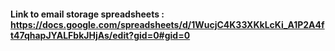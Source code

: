 #### Link to email storage spreadsheets : https://docs.google.com/spreadsheets/d/1WucjC4K33XKkLcKi_A1P2A4ft47qhapJYALFbkJHjAs/edit?gid=0#gid=0
